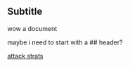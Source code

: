 ## Subtitle

wow a document

maybe i need to start with a ## header?

[attack strats](https://github.com/CodingPenguin1/R6-Strats/attack/attack.md)
